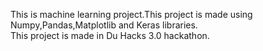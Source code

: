 This is machine learning project.This project is made using Numpy,Pandas,Matplotlib and Keras libraries.<br>
This project is made in Du Hacks 3.0 hackathon.

